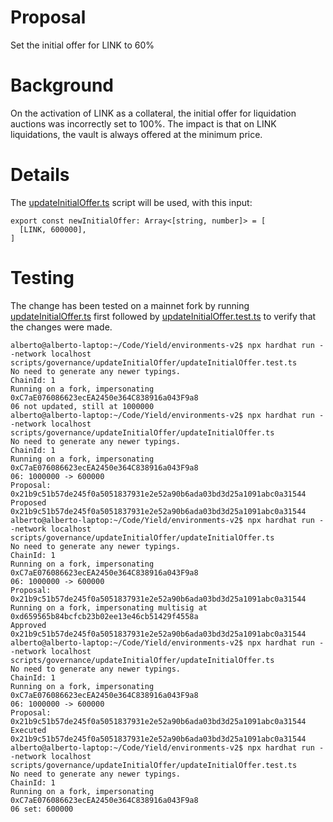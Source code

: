 # Proposal
Set the initial offer for LINK to 60%

# Background
On the activation of LINK as a collateral, the initial offer for liquidation auctions was incorrectly set to 100%. The impact is that on LINK liquidations, the vault is always offered at the minimum price.

# Details
The [updateInitialOffer.ts](https://github.com/yieldprotocol/environments-v2/blob/bb7996d3866fd46ac2203ebb4574e6aa69b3505b/scripts/governance/updateInitialOffer/updateInitialOffer.ts) script will be used, with this input:
```
export const newInitialOffer: Array<[string, number]> = [
  [LINK, 600000],
]
```
# Testing
The change has been tested on a mainnet fork by running [updateInitialOffer.ts](https://github.com/yieldprotocol/environments-v2/blob/bb7996d3866fd46ac2203ebb4574e6aa69b3505b/scripts/governance/updateInitialOffer/updateInitialOffer.ts) first followed by [updateInitialOffer.test.ts](https://github.com/yieldprotocol/environments-v2/blob/bb7996d3866fd46ac2203ebb4574e6aa69b3505b/scripts/governance/updateInitialOffer/updateInitialOffer.test.ts) to verify that the changes were made.
```
alberto@alberto-laptop:~/Code/Yield/environments-v2$ npx hardhat run --network localhost scripts/governance/updateInitialOffer/updateInitialOffer.test.ts 
No need to generate any newer typings.
ChainId: 1
Running on a fork, impersonating 0xC7aE076086623ecEA2450e364C838916a043F9a8
06 not updated, still at 1000000
alberto@alberto-laptop:~/Code/Yield/environments-v2$ npx hardhat run --network localhost scripts/governance/updateInitialOffer/updateInitialOffer.ts 
No need to generate any newer typings.
ChainId: 1
Running on a fork, impersonating 0xC7aE076086623ecEA2450e364C838916a043F9a8
06: 1000000 -> 600000
Proposal: 0x21b9c51b57de245f0a5051837931e2e52a90b6ada03bd3d25a1091abc0a31544
Proposed 0x21b9c51b57de245f0a5051837931e2e52a90b6ada03bd3d25a1091abc0a31544
alberto@alberto-laptop:~/Code/Yield/environments-v2$ npx hardhat run --network localhost scripts/governance/updateInitialOffer/updateInitialOffer.ts 
No need to generate any newer typings.
ChainId: 1
Running on a fork, impersonating 0xC7aE076086623ecEA2450e364C838916a043F9a8
06: 1000000 -> 600000
Proposal: 0x21b9c51b57de245f0a5051837931e2e52a90b6ada03bd3d25a1091abc0a31544
Running on a fork, impersonating multisig at 0xd659565b84bcfcb23b02ee13e46cb51429f4558a
Approved 0x21b9c51b57de245f0a5051837931e2e52a90b6ada03bd3d25a1091abc0a31544
alberto@alberto-laptop:~/Code/Yield/environments-v2$ npx hardhat run --network localhost scripts/governance/updateInitialOffer/updateInitialOffer.ts 
No need to generate any newer typings.
ChainId: 1
Running on a fork, impersonating 0xC7aE076086623ecEA2450e364C838916a043F9a8
06: 1000000 -> 600000
Proposal: 0x21b9c51b57de245f0a5051837931e2e52a90b6ada03bd3d25a1091abc0a31544
Executed 0x21b9c51b57de245f0a5051837931e2e52a90b6ada03bd3d25a1091abc0a31544
alberto@alberto-laptop:~/Code/Yield/environments-v2$ npx hardhat run --network localhost scripts/governance/updateInitialOffer/updateInitialOffer.test.ts 
No need to generate any newer typings.
ChainId: 1
Running on a fork, impersonating 0xC7aE076086623ecEA2450e364C838916a043F9a8
06 set: 600000

```